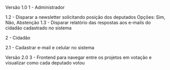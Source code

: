 ﻿Versão 1.0
1 - Administrador

1.2 - Disparar a newsletter solicitando posição dos deputados
      Opções: Sim, Não, Abstenção
1.3 - Disparar relatório das respostas aos e-mails do cidadão cadastrado no sistema

2 - Cidadão

2.1 - Cadastrar e-mail e celular no sistema

Versão 2.0
3 - Frontend para navegar entre os projetos em votação e visualizar como cada deputado votou
